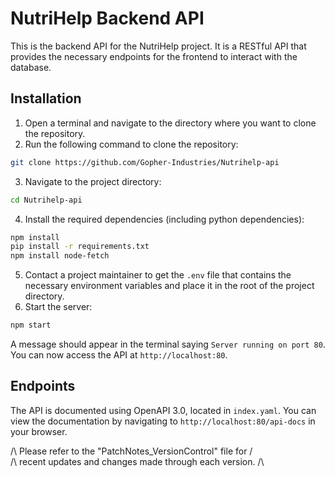 # NutriHelp Backend API
This is the backend API for the NutriHelp project. It is a RESTful API that provides the necessary endpoints for the frontend to interact with the database.

## Installation
1. Open a terminal and navigate to the directory where you want to clone the repository.
2. Run the following command to clone the repository:
```bash
git clone https://github.com/Gopher-Industries/Nutrihelp-api
```
3. Navigate to the project directory:
```bash
cd Nutrihelp-api
```
4. Install the required dependencies (including python dependencies):
```bash
npm install
pip install -r requirements.txt
npm install node-fetch
```
5. Contact a project maintainer to get the `.env` file that contains the necessary environment variables and place it in the root of the project directory.
6. Start the server:
```bash
npm start
```
A message should appear in the terminal saying `Server running on port 80`.
You can now access the API at `http://localhost:80`.

## Endpoints
The API is documented using OpenAPI 3.0, located in `index.yaml`.
You can view the documentation by navigating to `http://localhost:80/api-docs` in your browser.


/\ Please refer to the "PatchNotes_VersionControl" file for  /\
/\ recent updates and changes made through each version.     /\
